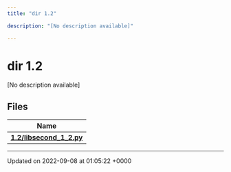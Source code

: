 ```yaml
---
title: "dir 1.2"

description: "[No description available]"

---
```


# dir 1.2

[No description available]

## Files

| Name           |
| -------------- |
| **[1.2/libsecond_1_2.py](/documentation/code/files/libsecond__1__2_8py/)**  |






-------------------------------

Updated on 2022-09-08 at 01:05:22 +0000
